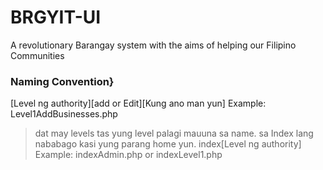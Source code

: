 # BRGYIT-UI
A revolutionary Barangay system with the aims of helping our Filipino Communities
### Naming Convention}
[Level ng authority][add or Edit][Kung ano man yun] 
Example:
    Level1AddBusinesses.php
>dat may levels tas yung level palagi mauuna sa name. sa Index lang nababago kasi yung parang home yun.
index[Level ng authority]
Example:
    indexAdmin.php
or
   indexLevel1.php
